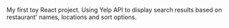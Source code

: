 My first toy React project. Using Yelp API to display search results based on restaurant' names, locations and sort options. 
